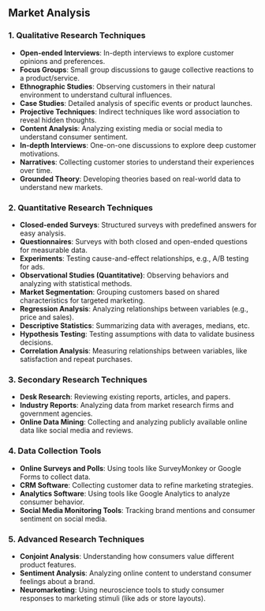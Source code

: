 ## Market Analysis

### 1. **Qualitative Research Techniques**

* **Open-ended Interviews**: In-depth interviews to explore customer opinions and preferences.
* **Focus Groups**: Small group discussions to gauge collective reactions to a product/service.
* **Ethnographic Studies**: Observing customers in their natural environment to understand cultural influences.
* **Case Studies**: Detailed analysis of specific events or product launches.
* **Projective Techniques**: Indirect techniques like word association to reveal hidden thoughts.
* **Content Analysis**: Analyzing existing media or social media to understand consumer sentiment.
* **In-depth Interviews**: One-on-one discussions to explore deep customer motivations.
* **Narratives**: Collecting customer stories to understand their experiences over time.
* **Grounded Theory**: Developing theories based on real-world data to understand new markets.

### 2. **Quantitative Research Techniques**

* **Closed-ended Surveys**: Structured surveys with predefined answers for easy analysis.
* **Questionnaires**: Surveys with both closed and open-ended questions for measurable data.
* **Experiments**: Testing cause-and-effect relationships, e.g., A/B testing for ads.
* **Observational Studies (Quantitative)**: Observing behaviors and analyzing with statistical methods.
* **Market Segmentation**: Grouping customers based on shared characteristics for targeted marketing.
* **Regression Analysis**: Analyzing relationships between variables (e.g., price and sales).
* **Descriptive Statistics**: Summarizing data with averages, medians, etc.
* **Hypothesis Testing**: Testing assumptions with data to validate business decisions.
* **Correlation Analysis**: Measuring relationships between variables, like satisfaction and repeat purchases.

### 3. **Secondary Research Techniques**

* **Desk Research**: Reviewing existing reports, articles, and papers.
* **Industry Reports**: Analyzing data from market research firms and government agencies.
* **Online Data Mining**: Collecting and analyzing publicly available online data like social media and reviews.

### 4. **Data Collection Tools**

* **Online Surveys and Polls**: Using tools like SurveyMonkey or Google Forms to collect data.
* **CRM Software**: Collecting customer data to refine marketing strategies.
* **Analytics Software**: Using tools like Google Analytics to analyze consumer behavior.
* **Social Media Monitoring Tools**: Tracking brand mentions and consumer sentiment on social media.

### 5. **Advanced Research Techniques**

* **Conjoint Analysis**: Understanding how consumers value different product features.
* **Sentiment Analysis**: Analyzing online content to understand consumer feelings about a brand.
* **Neuromarketing**: Using neuroscience tools to study consumer responses to marketing stimuli (like ads or store layouts).

